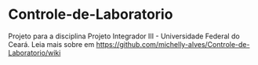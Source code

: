 # Controle-de-Laboratorio
Projeto para a disciplina Projeto Integrador III - Universidade Federal do Ceará. Leia mais sobre em https://github.com/michelly-alves/Controle-de-Laboratorio/wiki
